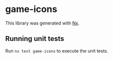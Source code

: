# game-icons

This library was generated with [Nx](https://nx.dev).

## Running unit tests

Run `nx test game-icons` to execute the unit tests.
